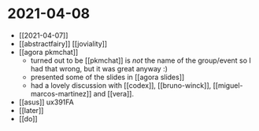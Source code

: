 # 2021-04-08

- [[2021-04-07]]
- [[abstractfairy]] [[joviality]]
- [[agora pkmchat]]
  - turned out to be [[pkmchat]] is *not* the name of the group/event so I had that wrong, but it was great anyway :)
  - presented some of the slides in [[agora slides]]
  - had a lovely discussion with [[codex]], [[bruno-winck]], [[miguel-marcos-martinez]] and [[vera]].
- [[asus]] ux391FA
- [[later]]
- [[do]]

